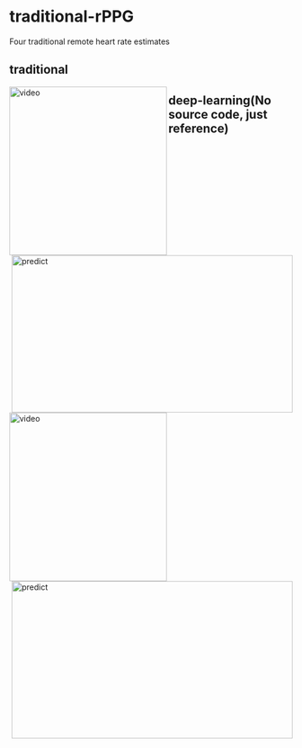 # traditional-rPPG
Four traditional remote heart rate estimates

## traditional
<img src="C:\Users\x'm\Desktop\ROI.png" width="280" height="300" alt="video" align="left"><img src="C:\Users\x'm\Desktop\0003_3.jpg" width="500" height="280" alt="predict" align="right">



















## deep-learning(No source code, just reference)

<img src="C:\Users\x'm\Desktop\ROI.png" width="280" height="300" alt="video" align="left">
<img src="C:\Users\x'm\Desktop\0003_3.jpg" width="500" height="280" alt="predict" align="right">